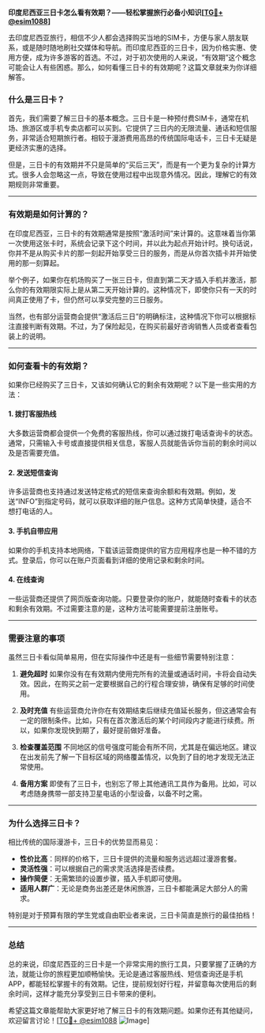 **印度尼西亚三日卡怎么看有效期？——轻松掌握旅行必备小知识[[TG💪+ @esim1088](https://t.me/s/esim1088)]**

去印度尼西亚旅行，相信不少人都会选择购买当地的SIM卡，方便与家人朋友联系，或是随时随地刷社交媒体和导航。而印度尼西亚的三日卡，因为价格实惠、使用方便，成为许多游客的首选。不过，对于初次使用的人来说，“有效期”这个概念可能会让人有些困惑。那么，如何看懂三日卡的有效期呢？这篇文章就来为你详细解答。

### 什么是三日卡？

首先，我们需要了解三日卡的基本概念。三日卡是一种预付费SIM卡，通常在机场、旅游区或手机专卖店都可以买到。它提供了三日内的无限流量、通话和短信服务，非常适合短期旅行者。相较于漫游费用高昂的传统国际电话卡，三日卡无疑是更经济实惠的选择。

但是，三日卡的有效期并不只是简单的“买后三天”，而是有一个更为复杂的计算方式。很多人会忽略这一点，导致在使用过程中出现意外情况。因此，理解它的有效期规则非常重要。

---

### 有效期是如何计算的？

在印度尼西亚，三日卡的有效期通常是按照“激活时间”来计算的。这意味着当你第一次使用这张卡时，系统会记录下这个时间，并以此为起点开始计时。换句话说，你并不是从购买卡片的那一刻起开始享受三日的服务，而是从你首次插卡并开始使用的那一刻算起。

举个例子，如果你在机场购买了一张三日卡，但直到第二天才插入手机并激活，那么你的有效期限实际上是从第二天开始计算的。这种情况下，即使你只有一天的时间真正使用了卡，但仍然可以享受完整的三日服务。

当然，也有部分运营商会提供“激活后三日”的明确标注，这种情况下你可以根据标注直接判断有效期。不过，为了保险起见，在购买前最好咨询销售人员或者查看包装上的说明。

---

### 如何查看卡的有效期？

如果你已经购买了三日卡，又该如何确认它的剩余有效期呢？以下是一些实用的方法：

#### 1. **拨打客服热线**
   大多数运营商都会提供一个免费的客服热线，你可以通过拨打电话查询卡的状态。通常，只需输入卡号或直接提供相关信息，客服人员就能告诉你当前的剩余时间以及是否需要充值。

#### 2. **发送短信查询**
   许多运营商也支持通过发送特定格式的短信来查询余额和有效期。例如，发送“INFO”到指定号码，就可以获取详细的账户信息。这种方式简单快捷，适合不想打电话的人。

#### 3. **手机自带应用**
   如果你的手机支持本地网络，下载该运营商提供的官方应用程序也是一种不错的方式。登录后，你可以在账户页面看到详细的使用记录和剩余时间。

#### 4. **在线查询**
   一些运营商还提供了网页版查询功能。只要登录你的账户，就能随时查看卡的状态和剩余有效期。不过需要注意的是，这种方法可能需要提前注册账号。

---

### 需要注意的事项

虽然三日卡看似简单易用，但在实际操作中还是有一些细节需要特别注意：

1. **避免超时**
   如果你没有在有效期内使用完所有的流量或通话时间，卡将会自动失效。因此，在购买之前一定要根据自己的行程合理安排，确保有足够的时间使用。

2. **及时充值**
   有些运营商允许你在有效期结束后继续充值延长服务，但这通常会有一定的限制条件。比如，只有在首次激活后的某个时间段内才能进行续费。所以，如果你发现快到期了，最好提前做好准备。

3. **检查覆盖范围**
   不同地区的信号强度可能会有所不同，尤其是在偏远地区。建议在出发前先了解一下目标区域的网络覆盖情况，以免到了目的地才发现无法正常使用。

4. **备用方案**
   即使有了三日卡，也别忘了带上其他通讯工具作为备用。比如，可以考虑随身携带一部支持卫星电话的小型设备，以备不时之需。

---

### 为什么选择三日卡？

相比传统的国际漫游卡，三日卡的优势显而易见：

- **性价比高**：同样的价格下，三日卡提供的流量和服务远远超过漫游套餐。
- **灵活性强**：可以根据自己的需求灵活选择是否续费。
- **操作简便**：无需繁琐的设置步骤，插入手机即可使用。
- **适用人群广**：无论是商务出差还是休闲旅游，三日卡都能满足大部分人的需求。

特别是对于预算有限的学生党或自由职业者来说，三日卡简直是旅行的最佳拍档！

---

### 总结

总的来说，印度尼西亚的三日卡是一个非常实用的旅行工具，只要掌握了正确的方法，就能让你的旅程更加顺畅愉快。无论是通过客服热线、短信查询还是手机APP，都能轻松掌握卡的有效期。记住，提前规划好行程，并留意每次使用后的剩余时间，这样才能充分享受到三日卡带来的便利。

希望这篇文章能帮助大家更好地了解三日卡的有效期问题。如果你还有其他疑问，欢迎留言讨论！[[TG💪+ @esim1088](https://t.me/s/esim1088) ![Image](https://i.postimg.cc/4NQfJmqS/Snipaste-2025-05-13-00-14-12.png)]